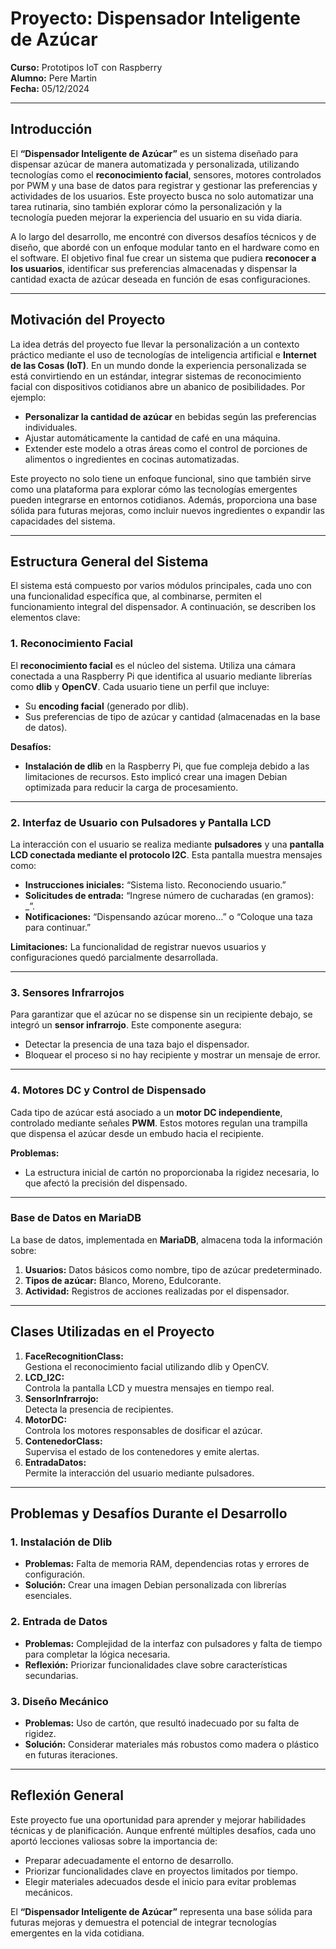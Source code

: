 
# **Proyecto: Dispensador Inteligente de Azúcar**
**Curso:** Prototipos IoT con Raspberry  
**Alumno:** Pere Martin  
**Fecha:** 05/12/2024  

---

## **Introducción**

El **“Dispensador Inteligente de Azúcar”** es un sistema diseñado para dispensar azúcar de manera automatizada y personalizada, utilizando tecnologías como el **reconocimiento facial**, sensores, motores controlados por PWM y una base de datos para registrar y gestionar las preferencias y actividades de los usuarios. Este proyecto busca no solo automatizar una tarea rutinaria, sino también explorar cómo la personalización y la tecnología pueden mejorar la experiencia del usuario en su vida diaria.

A lo largo del desarrollo, me encontré con diversos desafíos técnicos y de diseño, que abordé con un enfoque modular tanto en el hardware como en el software. El objetivo final fue crear un sistema que pudiera **reconocer a los usuarios**, identificar sus preferencias almacenadas y dispensar la cantidad exacta de azúcar deseada en función de esas configuraciones.

---

## **Motivación del Proyecto**

La idea detrás del proyecto fue llevar la personalización a un contexto práctico mediante el uso de tecnologías de inteligencia artificial e **Internet de las Cosas (IoT)**. En un mundo donde la experiencia personalizada se está convirtiendo en un estándar, integrar sistemas de reconocimiento facial con dispositivos cotidianos abre un abanico de posibilidades. Por ejemplo:
- **Personalizar la cantidad de azúcar** en bebidas según las preferencias individuales.
- Ajustar automáticamente la cantidad de café en una máquina.
- Extender este modelo a otras áreas como el control de porciones de alimentos o ingredientes en cocinas automatizadas.

Este proyecto no solo tiene un enfoque funcional, sino que también sirve como una plataforma para explorar cómo las tecnologías emergentes pueden integrarse en entornos cotidianos. Además, proporciona una base sólida para futuras mejoras, como incluir nuevos ingredientes o expandir las capacidades del sistema.

---

## **Estructura General del Sistema**

El sistema está compuesto por varios módulos principales, cada uno con una funcionalidad específica que, al combinarse, permiten el funcionamiento integral del dispensador. A continuación, se describen los elementos clave:

### **1. Reconocimiento Facial**

El **reconocimiento facial** es el núcleo del sistema. Utiliza una cámara conectada a una Raspberry Pi que identifica al usuario mediante librerías como **dlib** y **OpenCV**. Cada usuario tiene un perfil que incluye:
- Su **encoding facial** (generado por dlib).
- Sus preferencias de tipo de azúcar y cantidad (almacenadas en la base de datos).

**Desafíos:**
- **Instalación de dlib** en la Raspberry Pi, que fue compleja debido a las limitaciones de recursos. Esto implicó crear una imagen Debian optimizada para reducir la carga de procesamiento.

---

### **2. Interfaz de Usuario con Pulsadores y Pantalla LCD**

La interacción con el usuario se realiza mediante **pulsadores** y una **pantalla LCD conectada mediante el protocolo I2C**. Esta pantalla muestra mensajes como:
- **Instrucciones iniciales:** “Sistema listo. Reconociendo usuario.”
- **Solicitudes de entrada:** “Ingrese número de cucharadas (en gramos): _”.
- **Notificaciones:** “Dispensando azúcar moreno…” o “Coloque una taza para continuar.”

**Limitaciones:** La funcionalidad de registrar nuevos usuarios y configuraciones quedó parcialmente desarrollada.

---

### **3. Sensores Infrarrojos**

Para garantizar que el azúcar no se dispense sin un recipiente debajo, se integró un **sensor infrarrojo**. Este componente asegura:
- Detectar la presencia de una taza bajo el dispensador.
- Bloquear el proceso si no hay recipiente y mostrar un mensaje de error.

---

### **4. Motores DC y Control de Dispensado**

Cada tipo de azúcar está asociado a un **motor DC independiente**, controlado mediante señales **PWM**. Estos motores regulan una trampilla que dispensa el azúcar desde un embudo hacia el recipiente.

**Problemas:**
- La estructura inicial de cartón no proporcionaba la rigidez necesaria, lo que afectó la precisión del dispensado.

---

### **Base de Datos en MariaDB**

La base de datos, implementada en **MariaDB**, almacena toda la información sobre:
1. **Usuarios:** Datos básicos como nombre, tipo de azúcar predeterminado.
2. **Tipos de azúcar:** Blanco, Moreno, Edulcorante.
3. **Actividad:** Registros de acciones realizadas por el dispensador.

---

## **Clases Utilizadas en el Proyecto**

1. **FaceRecognitionClass:**  
   Gestiona el reconocimiento facial utilizando dlib y OpenCV.
2. **LCD_I2C:**  
   Controla la pantalla LCD y muestra mensajes en tiempo real.
3. **SensorInfrarrojo:**  
   Detecta la presencia de recipientes.
4. **MotorDC:**  
   Controla los motores responsables de dosificar el azúcar.
5. **ContenedorClass:**  
   Supervisa el estado de los contenedores y emite alertas.
6. **EntradaDatos:**  
   Permite la interacción del usuario mediante pulsadores.

---

## **Problemas y Desafíos Durante el Desarrollo**

### **1. Instalación de Dlib**
- **Problemas:** Falta de memoria RAM, dependencias rotas y errores de configuración.
- **Solución:** Crear una imagen Debian personalizada con librerías esenciales.

### **2. Entrada de Datos**
- **Problemas:** Complejidad de la interfaz con pulsadores y falta de tiempo para completar la lógica necesaria.
- **Reflexión:** Priorizar funcionalidades clave sobre características secundarias.

### **3. Diseño Mecánico**
- **Problemas:** Uso de cartón, que resultó inadecuado por su falta de rigidez.
- **Solución:** Considerar materiales más robustos como madera o plástico en futuras iteraciones.

---

## **Reflexión General**

Este proyecto fue una oportunidad para aprender y mejorar habilidades técnicas y de planificación. Aunque enfrenté múltiples desafíos, cada uno aportó lecciones valiosas sobre la importancia de:
- Preparar adecuadamente el entorno de desarrollo.
- Priorizar funcionalidades clave en proyectos limitados por tiempo.
- Elegir materiales adecuados desde el inicio para evitar problemas mecánicos.

El **“Dispensador Inteligente de Azúcar”** representa una base sólida para futuras mejoras y demuestra el potencial de integrar tecnologías emergentes en la vida cotidiana.

